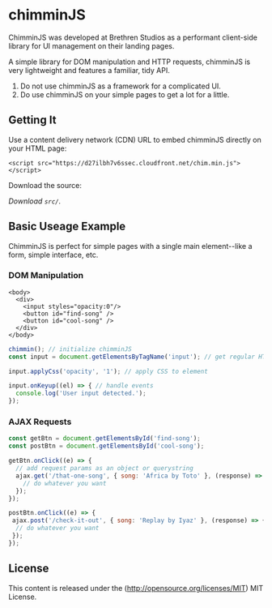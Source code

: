# chimminJS #

ChimminJS was developed at Brethren Studios as a performant client-side library for UI management on their landing pages.

A simple library for DOM manipulation and HTTP requests, chimminJS is very lightweight and features a familiar, tidy API.

1. Do not use chimminJS as a framework for a complicated UI.
2. Do use chimminJS on your simple pages to get a lot for a little.

## Getting It ##

Use a content delivery network (CDN) URL to embed chimminJS directly on your HTML page:

```
<script src="https://d27ilbh7v6ssec.cloudfront.net/chim.min.js"></script>
```

Download the source:

*Download `src/`.*

## Basic Useage Example ##

ChimminJS is perfect for simple pages with a single main element--like a form, simple interface, etc.

### DOM Manipulation ###
```
<body>
  <div>
    <input styles="opacity:0"/>
    <button id="find-song" />
    <button id="cool-song" />
  </div>
</body>
```

```javascript
chimmin(); // initialize chimminJS
const input = document.getElementsByTagName('input'); // get regular HTMLElement

input.applyCss('opacity', '1'); // apply CSS to element

input.onKeyup((el) => { // handle events
  console.log('User input detected.');
});
```

### AJAX Requests ###
```javascript
const getBtn = document.getElementsById('find-song');
const postBtn = document.getElementsById('cool-song');

getBtn.onClick((e) => {
  // add request params as an object or querystring
  ajax.get('/that-one-song', { song: 'Africa by Toto' }, (response) => {
    // do whatever you want
  });
});

postBtn.onClick((e) => {
 ajax.post('/check-it-out', { song: 'Replay by Iyaz' }, (response) => {
  // do whatever you want
 });
});
```

## License ##
This content is released under the (http://opensource.org/licenses/MIT) MIT License.

